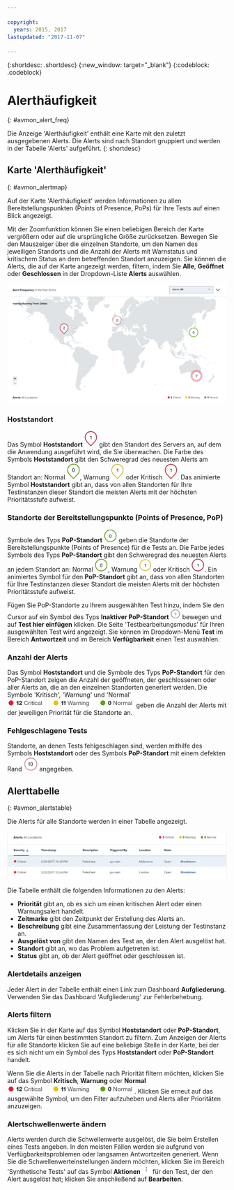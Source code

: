 ```yaml
---

copyright:
  years: 2015, 2017
lastupdated: "2017-11-07"

---
```


{:shortdesc: .shortdesc}
{:new_window: target="_blank"}
{:codeblock: .codeblock}

# Alerthäufigkeit
{: #avmon_alert_freq}

Die Anzeige 'Alerthäufigkeit' enthält eine Karte mit den zuletzt ausgegebenen Alerts. Die Alerts sind nach Standort gruppiert und werden in der Tabelle 'Alerts' aufgeführt.
{: shortdesc}

## Karte 'Alerthäufigkeit'
{: #avmon_alertmap}

Auf der Karte 'Alerthäufigkeit' werden Informationen zu allen Bereitstellungspunkten (Points of Presence, PoPs) für Ihre Tests auf einen Blick angezeigt.

Mit der Zoomfunktion können Sie einen beliebigen Bereich der Karte vergrößern oder auf die ursprüngliche Größe zurücksetzen. Bewegen Sie den Mauszeiger über die einzelnen Standorte, um den Namen des jeweiligen Standorts und die Anzahl der Alerts mit Warnstatus und kritischem Status an dem betreffenden Standort anzuzeigen. Sie können die Alerts, die auf der Karte angezeigt werden, filtern, indem Sie **Alle**, **Geöffnet** oder **Geschlossen** in der Dropdown-Liste **Alerts** auswählen.

![Karte 'Alerthäufigkeit', in der die Tests an vier Bereitstellungspunkten angezeigt werden](images/alert_freq_map2.png)

### Hoststandort
Das Symbol **Hoststandort** ![Symbol für den Standort des Hosts](images/icn_host_crit_whtbackground30.jpg) gibt den Standort des Servers an, auf dem die Anwendung ausgeführt wird, die Sie überwachen. Die Farbe des Symbols **Hoststandort** gibt den Schweregrad des neuesten Alerts am Standort an: Normal ![Symbol für Hoststandort mit grünem Rand, das angibt, dass am Standort kein Alert auftritt](images/icn_host_normal_whtbckgrnd_30x38.jpg), Warnung ![Symbol für Hoststandort mit gelbem Rand, das angibt, dass am Standort ein Alert auftritt](images/icn_host_warning_whtbackground30.jpg) oder Kritisch ![Symbol für Hoststandort mit rotem Rand, das angibt, dass an diesem Standort ein Alert auftritt](images/icn_host_crit_whtbackground30.jpg). Das animierte Symbol **Hoststandort** gibt an, dass von allen Standorten für Ihre Testinstanzen dieser Standort die meisten Alerts mit der höchsten Prioritätsstufe aufweist.

### Standorte der Bereitstellungspunkte (Points of Presence, PoP)
Symbole des Typs **PoP-Standort** ![Symbol 'PoP-Standort'](images/icn_pop_normal_whtbckgrnd30x30.jpg) geben die Standorte der Bereitstellungspunkte (Points of Presence) für die Tests an. Die Farbe jedes Symbols des Typs **PoP-Standort** gibt den Schweregrad des neuesten Alerts an jedem Standort an: Normal ![Symbol für PoP-Standort mit grünem Rand, das angibt, dass am Standort kein Alert auftritt](images/icn_pop_normal_whtbckgrnd30x30.jpg), Warnung ![Symbol für PoP-Standort mit gelbem Rand, das angibt, dass am Standort ein Alert auftritt](images/icn_pop_warning_whtbckgrnd30x30.jpg) oder Kritisch ![Symbol für PoP-Standort mit rotem Rand, das angibt, dass am Standort ein Alert auftritt](images/icn_pop_crit_whtbckgrnd30x30.jpg). Ein animiertes Symbol für den **PoP-Standort** gibt an, dass von allen Standorten für Ihre Testinstanzen dieser Standort die meisten Alerts mit der höchsten Prioritätsstufe aufweist.

Fügen Sie PoP-Standorte zu Ihrem ausgewählten Test hinzu, indem Sie den Cursor auf ein Symbol des Typs **Inaktiver PoP-Standort** ![Inaktiver PoP-Standort](images/icn_avbl_pop.jpg) bewegen und auf **Test hier einfügen** klicken. Die Seite 'Testbearbeitungsmodus' für Ihren ausgewählten Test wird angezeigt. Sie können im Dropdown-Menü **Test** im Bereich **Antwortzeit** und im Bereich **Verfügbarkeit** einen Test auswählen.

<!--
Private PoP locations are represented by **Private PoP location** icons ![Private PoP location icon that indicates 2 alerts with one or more critical alerts at that location.](images/avmon_private_pop.png).
-->
### Anzahl der Alerts
Das Symbol **Hoststandort** und die Symbole des Typs **PoP-Standort** für den PoP-Standort zeigen die Anzahl der geöffneten, der geschlossenen oder aller Alerts an, die an den einzelnen Standorten generiert werden. Die Symbole 'Kritisch', 'Warnung' und 'Normal' ![Symbole 'Kritisch', 'Warnung' und 'Normal' ](images/fltr_alrts_tbl.jpg) geben die Anzahl der Alerts mit der jeweiligen Priorität für die Standorte an.

### Fehlgeschlagene Tests
Standorte, an denen Tests fehlgeschlagen sind, werden mithilfe des Symbols **Hoststandort** oder des Symbols **PoP-Standort** mit einem defekten Rand ![PoP-Standort mit rotem Rand, der 10 Alerts und mindestens einen fehlgeschlagenen Test an diesem Standort angibt](images/avmon_pop_fail_32x33.png) angegeben.

## Alerttabelle
{: #avmon_alertstable}

Die Alerts für alle Standorte werden in einer Tabelle angezeigt.

![Alerttabelle, in der Alerts für alle PoP-Standorte angezeigt werden](images/alert_table.jpg)

Die Tabelle enthält die folgenden Informationen zu den Alerts:

-   **Priorität** gibt an, ob es sich um einen kritischen Alert oder einen Warnungsalert handelt.
-   **Zeitmarke** gibt den Zeitpunkt der Erstellung des Alerts an.
-   **Beschreibung** gibt eine Zusammenfassung der Leistung der Testinstanz an.
-   **Ausgelöst von** gibt den Namen des Test an, der den Alert ausgelöst hat.
-   **Standort** gibt an, wo das Problem aufgetreten ist.
-   **Status** gibt an, ob der Alert geöffnet oder geschlossen ist.

### Alertdetails anzeigen
Jeder Alert in der Tabelle enthält einen Link zum Dashboard **Aufgliederung**. Verwenden Sie das Dashboard 'Aufgliederung' zur Fehlerbehebung.

### Alerts filtern
Klicken Sie in der Karte auf das Symbol **Hoststandort** oder **PoP-Standort**, um Alerts für einen bestimmten Standort zu filtern. Zum Anzeigen der Alerts für alle Standorte klicken Sie auf eine beliebige Stelle in der Karte, bei der es sich nicht um ein Symbol des Typs **Hoststandort** oder **PoP-Standort** handelt.

Wenn Sie die Alerts in der Tabelle nach Priorität filtern möchten, klicken Sie auf das Symbol **Kritisch**, **Warnung** oder **Normal** ![Die Symbole 'Kritisch', 'Warnung' und 'Normal'](images/fltr_alrts_tbl.jpg). Klicken Sie erneut auf das ausgewählte Symbol, um den Filter aufzuheben und Alerts aller Prioritäten anzuzeigen.

### Alertschwellenwerte ändern
Alerts werden durch die Schwellenwerte ausgelöst, die Sie beim Erstellen eines Tests angeben. In den meisten Fällen werden sie aufgrund von Verfügbarkeitsproblemen oder langsamen Antwortzeiten generiert. Wenn Sie die Schwellenwerteinstellungen ändern möchten, klicken Sie im Bereich 'Synthetische Tests' auf das Symbol **Aktionen** ![Symbol 'Aktionen'](images/actions_icn_white_smll.jpg) für den Test, der den Alert ausgelöst hat; klicken Sie anschließend auf **Bearbeiten**.

